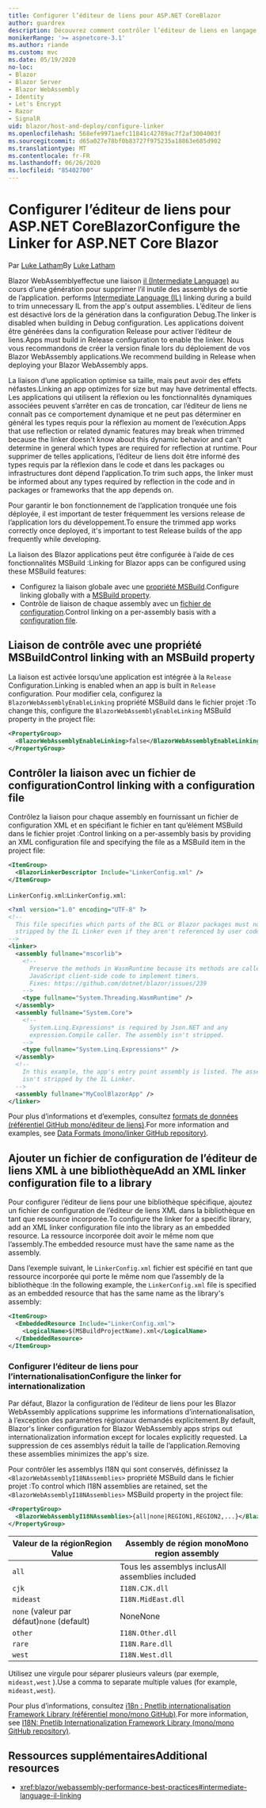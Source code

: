 ```yaml
---
title: Configurer l’éditeur de liens pour ASP.NET CoreBlazor
author: guardrex
description: Découvrez comment contrôler l’éditeur de liens en langage intermédiaire (IL) lors de la génération d’une Blazor application.
monikerRange: '>= aspnetcore-3.1'
ms.author: riande
ms.custom: mvc
ms.date: 05/19/2020
no-loc:
- Blazor
- Blazor Server
- Blazor WebAssembly
- Identity
- Let's Encrypt
- Razor
- SignalR
uid: blazor/host-and-deploy/configure-linker
ms.openlocfilehash: 568efe9971aefc11841c42789ac7f2af3004003f
ms.sourcegitcommit: d65a027e78bf0b83727f975235a18863e685d902
ms.translationtype: MT
ms.contentlocale: fr-FR
ms.lasthandoff: 06/26/2020
ms.locfileid: "85402700"
---
```

# <a name="configure-the-linker-for-aspnet-core-blazor"></a><span data-ttu-id="7ea57-103">Configurer l’éditeur de liens pour ASP.NET CoreBlazor</span><span class="sxs-lookup"><span data-stu-id="7ea57-103">Configure the Linker for ASP.NET Core Blazor</span></span>

<span data-ttu-id="7ea57-104">Par [Luke Latham](https://github.com/guardrex)</span><span class="sxs-lookup"><span data-stu-id="7ea57-104">By [Luke Latham](https://github.com/guardrex)</span></span>

Blazor WebAssembly<span data-ttu-id="7ea57-105">effectue une liaison [il (Intermediate Language)](/dotnet/standard/managed-code#intermediate-language--execution) au cours d’une génération pour supprimer l’il inutile des assemblys de sortie de l’application.</span><span class="sxs-lookup"><span data-stu-id="7ea57-105"> performs [Intermediate Language (IL)](/dotnet/standard/managed-code#intermediate-language--execution) linking during a build to trim unnecessary IL from the app's output assemblies.</span></span> <span data-ttu-id="7ea57-106">L’éditeur de liens est désactivé lors de la génération dans la configuration Debug.</span><span class="sxs-lookup"><span data-stu-id="7ea57-106">The linker is disabled when building in Debug configuration.</span></span> <span data-ttu-id="7ea57-107">Les applications doivent être générées dans la configuration Release pour activer l’éditeur de liens.</span><span class="sxs-lookup"><span data-stu-id="7ea57-107">Apps must build in Release configuration to enable the linker.</span></span> <span data-ttu-id="7ea57-108">Nous vous recommandons de créer la version finale lors du déploiement de vos Blazor WebAssembly applications.</span><span class="sxs-lookup"><span data-stu-id="7ea57-108">We recommend building in Release when deploying your Blazor WebAssembly apps.</span></span> 

<span data-ttu-id="7ea57-109">La liaison d’une application optimise sa taille, mais peut avoir des effets néfastes.</span><span class="sxs-lookup"><span data-stu-id="7ea57-109">Linking an app optimizes for size but may have detrimental effects.</span></span> <span data-ttu-id="7ea57-110">Les applications qui utilisent la réflexion ou les fonctionnalités dynamiques associées peuvent s’arrêter en cas de troncation, car l’éditeur de liens ne connaît pas ce comportement dynamique et ne peut pas déterminer en général les types requis pour la réflexion au moment de l’exécution.</span><span class="sxs-lookup"><span data-stu-id="7ea57-110">Apps that use reflection or related dynamic features may break when trimmed because the linker doesn't know about this dynamic behavior and can't determine in general which types are required for reflection at runtime.</span></span> <span data-ttu-id="7ea57-111">Pour supprimer de telles applications, l’éditeur de liens doit être informé des types requis par la réflexion dans le code et dans les packages ou infrastructures dont dépend l’application.</span><span class="sxs-lookup"><span data-stu-id="7ea57-111">To trim such apps, the linker must be informed about any types required by reflection in the code and in packages or frameworks that the app depends on.</span></span> 

<span data-ttu-id="7ea57-112">Pour garantir le bon fonctionnement de l’application tronquée une fois déployée, il est important de tester fréquemment les versions release de l’application lors du développement.</span><span class="sxs-lookup"><span data-stu-id="7ea57-112">To ensure the trimmed app works correctly once deployed, it's important to test Release builds of the app frequently while developing.</span></span>

<span data-ttu-id="7ea57-113">La liaison des Blazor applications peut être configurée à l’aide de ces fonctionnalités MSBuild :</span><span class="sxs-lookup"><span data-stu-id="7ea57-113">Linking for Blazor apps can be configured using these MSBuild features:</span></span>

* <span data-ttu-id="7ea57-114">Configurez la liaison globale avec une [propriété MSBuild](#control-linking-with-an-msbuild-property).</span><span class="sxs-lookup"><span data-stu-id="7ea57-114">Configure linking globally with a [MSBuild property](#control-linking-with-an-msbuild-property).</span></span>
* <span data-ttu-id="7ea57-115">Contrôle de liaison de chaque assembly avec un [fichier de configuration](#control-linking-with-a-configuration-file).</span><span class="sxs-lookup"><span data-stu-id="7ea57-115">Control linking on a per-assembly basis with a [configuration file](#control-linking-with-a-configuration-file).</span></span>

## <a name="control-linking-with-an-msbuild-property"></a><span data-ttu-id="7ea57-116">Liaison de contrôle avec une propriété MSBuild</span><span class="sxs-lookup"><span data-stu-id="7ea57-116">Control linking with an MSBuild property</span></span>

<span data-ttu-id="7ea57-117">La liaison est activée lorsqu’une application est intégrée à la `Release` Configuration.</span><span class="sxs-lookup"><span data-stu-id="7ea57-117">Linking is enabled when an app is built in `Release` configuration.</span></span> <span data-ttu-id="7ea57-118">Pour modifier cela, configurez la `BlazorWebAssemblyEnableLinking` propriété MSBuild dans le fichier projet :</span><span class="sxs-lookup"><span data-stu-id="7ea57-118">To change this, configure the `BlazorWebAssemblyEnableLinking` MSBuild property in the project file:</span></span>

```xml
<PropertyGroup>
  <BlazorWebAssemblyEnableLinking>false</BlazorWebAssemblyEnableLinking>
</PropertyGroup>
```

## <a name="control-linking-with-a-configuration-file"></a><span data-ttu-id="7ea57-119">Contrôler la liaison avec un fichier de configuration</span><span class="sxs-lookup"><span data-stu-id="7ea57-119">Control linking with a configuration file</span></span>

<span data-ttu-id="7ea57-120">Contrôlez la liaison pour chaque assembly en fournissant un fichier de configuration XML et en spécifiant le fichier en tant qu’élément MSBuild dans le fichier projet :</span><span class="sxs-lookup"><span data-stu-id="7ea57-120">Control linking on a per-assembly basis by providing an XML configuration file and specifying the file as a MSBuild item in the project file:</span></span>

```xml
<ItemGroup>
  <BlazorLinkerDescriptor Include="LinkerConfig.xml" />
</ItemGroup>
```

<span data-ttu-id="7ea57-121">`LinkerConfig.xml`:</span><span class="sxs-lookup"><span data-stu-id="7ea57-121">`LinkerConfig.xml`:</span></span>

```xml
<?xml version="1.0" encoding="UTF-8" ?>
<!--
  This file specifies which parts of the BCL or Blazor packages must not be
  stripped by the IL Linker even if they aren't referenced by user code.
-->
<linker>
  <assembly fullname="mscorlib">
    <!--
      Preserve the methods in WasmRuntime because its methods are called by 
      JavaScript client-side code to implement timers.
      Fixes: https://github.com/dotnet/blazor/issues/239
    -->
    <type fullname="System.Threading.WasmRuntime" />
  </assembly>
  <assembly fullname="System.Core">
    <!--
      System.Linq.Expressions* is required by Json.NET and any 
      expression.Compile caller. The assembly isn't stripped.
    -->
    <type fullname="System.Linq.Expressions*" />
  </assembly>
  <!--
    In this example, the app's entry point assembly is listed. The assembly
    isn't stripped by the IL Linker.
  -->
  <assembly fullname="MyCoolBlazorApp" />
</linker>
```

<span data-ttu-id="7ea57-122">Pour plus d’informations et d’exemples, consultez [formats de données (référentiel GitHub mono/éditeur de liens)](https://github.com/mono/linker/blob/master/docs/data-formats.md).</span><span class="sxs-lookup"><span data-stu-id="7ea57-122">For more information and examples, see [Data Formats (mono/linker GitHub repository)](https://github.com/mono/linker/blob/master/docs/data-formats.md).</span></span>

## <a name="add-an-xml-linker-configuration-file-to-a-library"></a><span data-ttu-id="7ea57-123">Ajouter un fichier de configuration de l’éditeur de liens XML à une bibliothèque</span><span class="sxs-lookup"><span data-stu-id="7ea57-123">Add an XML linker configuration file to a library</span></span>

<span data-ttu-id="7ea57-124">Pour configurer l’éditeur de liens pour une bibliothèque spécifique, ajoutez un fichier de configuration de l’éditeur de liens XML dans la bibliothèque en tant que ressource incorporée.</span><span class="sxs-lookup"><span data-stu-id="7ea57-124">To configure the linker for a specific library, add an XML linker configuration file into the library as an embedded resource.</span></span> <span data-ttu-id="7ea57-125">La ressource incorporée doit avoir le même nom que l’assembly.</span><span class="sxs-lookup"><span data-stu-id="7ea57-125">The embedded resource must have the same name as the assembly.</span></span>

<span data-ttu-id="7ea57-126">Dans l’exemple suivant, le `LinkerConfig.xml` fichier est spécifié en tant que ressource incorporée qui porte le même nom que l’assembly de la bibliothèque :</span><span class="sxs-lookup"><span data-stu-id="7ea57-126">In the following example, the `LinkerConfig.xml` file is specified as an embedded resource that has the same name as the library's assembly:</span></span>

```xml
<ItemGroup>
  <EmbeddedResource Include="LinkerConfig.xml">
    <LogicalName>$(MSBuildProjectName).xml</LogicalName>
  </EmbeddedResource>
</ItemGroup>
```

### <a name="configure-the-linker-for-internationalization"></a><span data-ttu-id="7ea57-127">Configurer l’éditeur de liens pour l’internationalisation</span><span class="sxs-lookup"><span data-stu-id="7ea57-127">Configure the linker for internationalization</span></span>

<span data-ttu-id="7ea57-128">Par défaut, Blazor la configuration de l’éditeur de liens pour les Blazor WebAssembly applications supprime les informations d’internationalisation, à l’exception des paramètres régionaux demandés explicitement.</span><span class="sxs-lookup"><span data-stu-id="7ea57-128">By default, Blazor's linker configuration for Blazor WebAssembly apps strips out internationalization information except for locales explicitly requested.</span></span> <span data-ttu-id="7ea57-129">La suppression de ces assemblys réduit la taille de l’application.</span><span class="sxs-lookup"><span data-stu-id="7ea57-129">Removing these assemblies minimizes the app's size.</span></span>

<span data-ttu-id="7ea57-130">Pour contrôler les assemblys I18N qui sont conservés, définissez la `<BlazorWebAssemblyI18NAssemblies>` propriété MSBuild dans le fichier projet :</span><span class="sxs-lookup"><span data-stu-id="7ea57-130">To control which I18N assemblies are retained, set the `<BlazorWebAssemblyI18NAssemblies>` MSBuild property in the project file:</span></span>

```xml
<PropertyGroup>
  <BlazorWebAssemblyI18NAssemblies>{all|none|REGION1,REGION2,...}</BlazorWebAssemblyI18NAssemblies>
</PropertyGroup>
```

| <span data-ttu-id="7ea57-131">Valeur de la région</span><span class="sxs-lookup"><span data-stu-id="7ea57-131">Region Value</span></span>     | <span data-ttu-id="7ea57-132">Assembly de région mono</span><span class="sxs-lookup"><span data-stu-id="7ea57-132">Mono region assembly</span></span>    |
| ---------------- | ----------------------- |
| `all`            | <span data-ttu-id="7ea57-133">Tous les assemblys inclus</span><span class="sxs-lookup"><span data-stu-id="7ea57-133">All assemblies included</span></span> |
| `cjk`            | `I18N.CJK.dll`          |
| `mideast`        | `I18N.MidEast.dll`      |
| <span data-ttu-id="7ea57-134">`none` (valeur par défaut)</span><span class="sxs-lookup"><span data-stu-id="7ea57-134">`none` (default)</span></span> | <span data-ttu-id="7ea57-135">None</span><span class="sxs-lookup"><span data-stu-id="7ea57-135">None</span></span>                    |
| `other`          | `I18N.Other.dll`        |
| `rare`           | `I18N.Rare.dll`         |
| `west`           | `I18N.West.dll`         |

<span data-ttu-id="7ea57-136">Utilisez une virgule pour séparer plusieurs valeurs (par exemple, `mideast,west` ).</span><span class="sxs-lookup"><span data-stu-id="7ea57-136">Use a comma to separate multiple values (for example, `mideast,west`).</span></span>

<span data-ttu-id="7ea57-137">Pour plus d’informations, consultez [i18n : Pnetlib internationalisation Framework Library (référentiel mono/mono GitHub)](https://github.com/mono/mono/tree/master/mcs/class/I18N).</span><span class="sxs-lookup"><span data-stu-id="7ea57-137">For more information, see [I18N: Pnetlib Internationalization Framework Library (mono/mono GitHub repository)](https://github.com/mono/mono/tree/master/mcs/class/I18N).</span></span>

## <a name="additional-resources"></a><span data-ttu-id="7ea57-138">Ressources supplémentaires</span><span class="sxs-lookup"><span data-stu-id="7ea57-138">Additional resources</span></span>

* <xref:blazor/webassembly-performance-best-practices#intermediate-language-il-linking>
